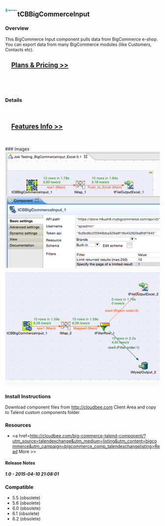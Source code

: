 ## <img src='./logo.jpg' width='40' height='40'>tCBBigCommerceInput

### Overview
This BigCommerce Input component pulls data from BigCommerce e-shop.
You can export data from many BigCommerce modules (like Customers, Contacts etc).
</br>
<h2>&nbsp;&nbsp;&nbsp;&nbsp;<a href="http://cloudbee.com/big-commerce-talend-component/?utm_source=talendexchange&utm_medium=listing&utm_content=bigcommerce&utm_campaign=bigcommerce_comp_talendexchangelisting"><strong>Plans & Pricing >></strong></a></h2>
</br>
</br>
</br>

### Details
</br>
<h2>&nbsp;&nbsp;&nbsp;&nbsp;<a href="http://cloudbee.com/big-commerce-talend-component/?utm_source=talendexchange&utm_medium=listing&utm_content=bigcommerce&utm_campaign=bigcommerce_comp_talendexchangelisting"><strong>Features Info >></strong></a></h2>
</br></br>
### Images
<a href='./screenshots/v_1.0__2.jpg'><img src='./screenshots/v_1.0__2.jpg' ></a>
<a href='./screenshots/v_1.0__1.jpg'><img src='./screenshots/v_1.0__1.jpg' ></a>


### Install Instructions
Download component files from http://cloudbee.com Client Area and copy to Talend custom components folder
### Resources
 * <a href=http://cloudbee.com/big-commerce-talend-component/?utm_source=talendexchange&utm_medium=listing&utm_content=bigcommerce&utm_campaign=bigcommerce_comp_talendexchangelisting>Read More >></a>

#### Release Notes

##### 1.0 - 2015-04-10 21:08:01

### Compatible
 -  5.5 (obsolete)
 -   5.6 (obsolete)
 -   6.0 (obsolete)
 -   6.1 (obsolete)
 -   6.2 (obsolete)